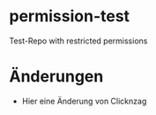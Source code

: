 # permission-test

Test-Repo with restricted permissions

# Änderungen

- Hier eine Änderung von Clicknzag
